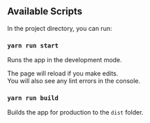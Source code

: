## Available Scripts

In the project directory, you can run:

### `yarn run start`

Runs the app in the development mode.<br />

The page will reload if you make edits.<br />
You will also see any lint errors in the console.

### `yarn run build`

Builds the app for production to the `dist` folder.<br />
